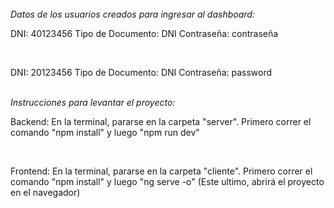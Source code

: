 <br>
<em>Datos de los usuarios creados para ingresar al dashboard:</em>
<br>
<p>DNI: 40123456
Tipo de Documento: DNI
Contraseña: contraseña</p>
<br>
<p>DNI: 20123456
Tipo de Documento: DNI
Contraseña: password</p>


<br>
<em>Instrucciones para levantar el proyecto:</em>
<br>

<p>Backend: En la terminal, pararse en la carpeta "server". Primero correr el comando "npm install" y luego "npm run dev"</p>
<br>
<p>Frontend: En la terminal, pararse en la carpeta "cliente". Primero correr el comando "npm install" y luego "ng serve -o" (Este ultimo, abrirá el proyecto en el navegador)</p>
